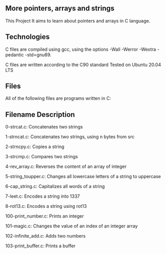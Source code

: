 ## More pointers, arrays and strings

This Project It aims to learn about pointers and arrays in C language.

## Technologies
C files are compiled using gcc, using the options -Wall -Werror -Wextra -pedantic -std=gnu89.

C files are written according to the C90 standard
Tested on Ubuntu 20.04 LTS

## Files
All of the following files are programs written in C:

## Filename	Description

0-strcat.c:	Concatenates two strings

1-strncat.c:	Concatenates two strings, using n bytes from src

2-strncpy.c:	Copies a string

3-strcmp.c:	Compares two strings

4-rev_array.c:	Reverses the content of an array of integer

5-string_toupper.c:	Changes all lowercase letters of a string to uppercase

6-cap_string.c:	Capitalizes all words of a string

7-leet.c:	Encodes a string into 1337

8-rot13.c:	Encodes a string using rot13

100-print_number.c:	Prints an integer

101-magic.c:	Changes the value of an index of an integer array

102-infinite_add.c:	Adds two numbers

103-print_buffer.c:	Prints a buffer
